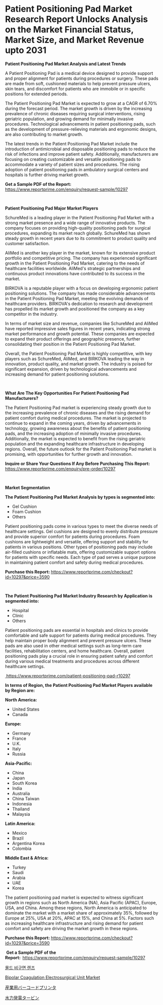 <p><h1>Patient Positioning Pad Market Research Report Unlocks Analysis on the Market Financial Status, Market Size, and Market Revenue upto 2031</h1></p><p><strong>Patient Positioning Pad Market Analysis and Latest Trends</strong></p>
<p><p>A Patient Positioning Pad is a medical device designed to provide support and proper alignment for patients during procedures or surgery. These pads are made from soft, cushioned materials to help prevent pressure ulcers, skin tears, and discomfort for patients who are immobile or in specific positions for extended periods.</p><p>The Patient Positioning Pad Market is expected to grow at a CAGR of 6.70% during the forecast period. The market growth is driven by the increasing prevalence of chronic diseases requiring surgical interventions, rising geriatric population, and growing demand for minimally invasive procedures. Technological advancements in patient positioning pads, such as the development of pressure-relieving materials and ergonomic designs, are also contributing to market growth.</p><p>The latest trends in the Patient Positioning Pad Market include the introduction of antimicrobial and disposable positioning pads to reduce the risk of infections and improve patient safety. Additionally, manufacturers are focusing on creating customizable and versatile positioning pads to accommodate a variety of patient sizes and procedures. The rising adoption of patient positioning pads in ambulatory surgical centers and hospitals is further driving market growth.</p></p>
<p><strong>Get a Sample PDF of the Report:&nbsp;</strong> <a href="https://www.reportprime.com/enquiry/request-sample/10297">https://www.reportprime.com/enquiry/request-sample/10297</a></p>
<p>&nbsp;</p>
<p><strong>Patient Positioning Pad Major Market Players</strong></p>
<p><p>SchureMed is a leading player in the Patient Positioning Pad Market with a strong market presence and a wide range of innovative products. The company focuses on providing high-quality positioning pads for surgical procedures, expanding its market reach globally. SchureMed has shown steady growth in recent years due to its commitment to product quality and customer satisfaction.</p><p>AliMed is another key player in the market, known for its extensive product portfolio and competitive pricing. The company has experienced significant growth in the Patient Positioning Pad Market, catering to the needs of healthcare facilities worldwide. AliMed's strategic partnerships and continuous product innovations have contributed to its success in the market.</p><p>BIRKOVA is a reputable player with a focus on developing ergonomic patient positioning solutions. The company has made considerable advancements in the Patient Positioning Pad Market, meeting the evolving demands of healthcare providers. BIRKOVA's dedication to research and development has propelled its market growth and positioned the company as a key competitor in the industry.</p><p>In terms of market size and revenue, companies like SchureMed and AliMed have reported impressive sales figures in recent years, indicating strong market performance and growth potential. These companies are expected to expand their product offerings and geographic presence, further consolidating their position in the Patient Positioning Pad Market.</p><p>Overall, the Patient Positioning Pad Market is highly competitive, with key players such as SchureMed, AliMed, and BIRKOVA leading the way in innovation, product quality, and market growth. The industry is poised for significant expansion, driven by technological advancements and increasing demand for patient positioning solutions.</p></p>
<p>&nbsp;</p>
<p><strong>What Are The Key Opportunities For Patient Positioning Pad Manufacturers?</strong></p>
<p><p>The Patient Positioning Pad market is experiencing steady growth due to the increasing prevalence of chronic diseases and the rising demand for patient comfort during medical procedures. The market is projected to continue to expand in the coming years, driven by advancements in technology, growing awareness about the benefits of patient positioning pads, and the increasing adoption of minimally invasive procedures. Additionally, the market is expected to benefit from the rising geriatric population and the expanding healthcare infrastructure in developing regions. Overall, the future outlook for the Patient Positioning Pad market is promising, with opportunities for further growth and innovation.</p></p>
<p><strong>Inquire or Share Your Questions If Any Before Purchasing This Report:</strong> <a href="https://www.reportprime.com/enquiry/pre-order/10297">https://www.reportprime.com/enquiry/pre-order/10297</a></p>
<p>&nbsp;</p>
<p><strong>Market Segmentation</strong></p>
<p><strong>The Patient Positioning Pad Market Analysis by types is segmented into:</strong></p>
<p><ul><li>Gel Cushion</li><li>Foam Cushion</li><li>Others</li></ul></p>
<p><p>Patient positioning pads come in various types to meet the diverse needs of healthcare settings. Gel cushions are designed to evenly distribute pressure and provide superior comfort for patients during procedures. Foam cushions are lightweight and versatile, offering support and stability for patients in various positions. Other types of positioning pads may include air-filled cushions or inflatable mats, offering customizable support options for patients with specific needs. Each type of pad serves a unique purpose in maintaining patient comfort and safety during medical procedures.</p></p>
<p><strong>Purchase this Report:&nbsp;</strong><a href="https://www.reportprime.com/checkout?id=10297&price=3590">https://www.reportprime.com/checkout?id=10297&price=3590</a></p>
<p>&nbsp;</p>
<p><strong>The Patient Positioning Pad Market Industry Research by Application is segmented into:</strong></p>
<p><ul><li>Hospital</li><li>Clinic</li><li>Others</li></ul></p>
<p><p>Patient positioning pads are essential in hospitals and clinics to provide comfortable and safe support for patients during medical procedures. They help maintain proper body alignment and prevent pressure ulcers. These pads are also used in other medical settings such as long-term care facilities, rehabilitation centers, and home healthcare. Overall, patient positioning pads play a crucial role in ensuring patient safety and comfort during various medical treatments and procedures across different healthcare settings.</p></p>
<p><a href="https://www.reportprime.com/patient-positioning-pad-r10297">&nbsp;https://www.reportprime.com/patient-positioning-pad-r10297</a></p>
<p><strong>In terms of Region, the Patient Positioning Pad Market Players available by Region are:</strong></p>
<p>
    <p> <strong> North America: </strong>
        <ul>
            <li>United States</li>
            <li>Canada</li>
        </ul>
        </p> 
    <p> <strong> Europe: </strong>
        <ul>
            <li>Germany</li>
            <li>France</li>
            <li>U.K.</li>
            <li>Italy</li>
            <li>Russia</li>
        </ul>
        </p> 
    <p> <strong> Asia-Pacific: </strong>
        <ul>
            <li>China</li>
            <li>Japan</li>
            <li>South Korea</li>
            <li>India</li>
            <li>Australia</li>
            <li>China Taiwan</li>
            <li>Indonesia</li>
            <li>Thailand</li>
            <li>Malaysia</li>
        </ul>
        </p> 
    <p> <strong> Latin America: </strong>
        <ul>
            <li>Mexico</li>
            <li>Brazil</li>
            <li>Argentina Korea</li>
            <li>Colombia</li>
        </ul>
        </p> 
    <p> <strong> Middle East & Africa: </strong>
        <ul>
            <li>Turkey</li>
            <li>Saudi</li>
            <li>Arabia</li>
            <li>UAE</li>
            <li>Korea</li>
        </ul>
    </p>
    </p>
<p><p>The patient positioning pad market is expected to witness significant growth in regions such as North America (NA), Asia Pacific (APAC), Europe, USA, and China. Among these regions, North America is anticipated to dominate the market with a market share of approximately 35%, followed by Europe at 25%, USA at 20%, APAC at 15%, and China at 5%. Factors such as increasing healthcare infrastructure and rising demand for patient comfort and safety are driving the market growth in these regions.</p></p>
<p><strong>Purchase this Report: </strong><a href="https://www.reportprime.com/checkout?id=10297&price=3590">https://www.reportprime.com/checkout?id=10297&price=3590</a></p>
<p>&nbsp;<strong>Get a Sample PDF of the Report:&nbsp;&nbsp;</strong><a href="https://www.reportprime.com/enquiry/request-sample/10297">https://www.reportprime.com/enquiry/request-sample/10297</a></p>
<p><strong></strong></p>
<p><p><a href="https://github.com/ROBERTS65DAVID/Market-Research-Report-List-1/blob/main/202819874246.md">몰드 비구면 렌즈</a></p><p><a href="https://github.com/LaceyZemlak1/Market-Research-Report-List-1/blob/main/bipolar-coagulation-electrosurgical-unit-market.md">Bipolar Coagulation Electrosurgical Unit Market</a></p><p><a href="https://github.com/LizaHeller2023/Market-Research-Report-List-1/blob/main/541642079377.md">産業用バーコードプリンタ</a></p><p><a href="https://github.com/deonnorth8/Market-Research-Report-List-1/blob/main/152257479376.md">水力発電タービン</a></p></p>